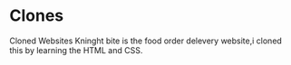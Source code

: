 # Clones
Cloned Websites
Kninght bite is the food order delevery website,i cloned this by learning the HTML and CSS.
